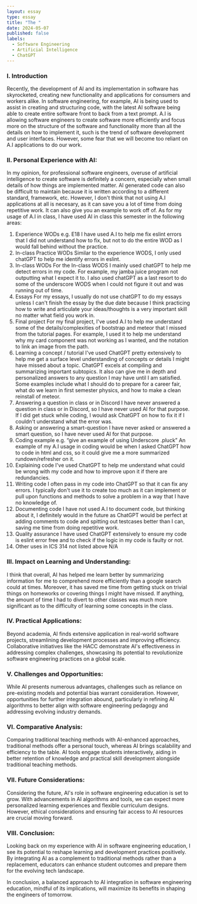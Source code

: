 ```yaml
---
layout: essay
type: essay
title: "The "
date: 2024-05-07
published: false
labels:
  - Software Engineering
  - Artificial Intelligence
  - ChatGPT
---
```

### I. Introduction
Recently, the development of AI and its implementation in software has skyrocketed, creating new functionality and applications for consumers and workers alike. In software engineering, for example, AI is being used to assist in creating and structuring code, with the latest AI software being able to create entire software front to back from a text prompt. A.I is allowing software engineers to create software more efficiently and focus more on the structure of the software and functionality more than all the details on how to implement it, such is the trend of software development and user interfaces. However, some fear that we will become too reliant on A.I applications to do our work.  

### II. Personal Experience with AI:

In my opinion, for professional software engineers, overuse of artificial intelligence to create software is definitely a concern, especially when small details of how things are implemented matter. AI generated code can also be difficult to maintain because it is written according to a different standard, framework, etc. However, I don't think that not using A.I applications at all is necesary, as it can save you a lot of time from doing repetitive work. It can also give you an example to work off of. As for my usage of A.I in class, I have used AI in class this semester in the following areas:

  1. Experience WODs e.g. E18
I have used A.I to help me fix eslint errors that I did not understand how to fix, but not to do the entire WOD as I would fall behind without the practice.
  2. In-class Practice WODs
Similar to the experience WODS, I only used chatGPT to help me identify errors in eslint.
  3. In-class WODs
For the In-class WODS I mainly used chatGPT to help me detect errors in my code. For example, my jamba juice program not outputting what I expect it to. I also used chatGPT as a last resort to do some of the underscore WODS when I could not figure it out and was running out of time.
  4. Essays
For my essays, I usually do not use chatGPT to do my essays unless I can't finish the essay by the due date because I think practicing how to write and articulate your ideas/thoughts is a very important skill no matter what field you work in.
  5. Final project
For my final project, I've used A.I to help me understand some of the details/complexities of bootstrap and meteor that I missed from the tutorial pages. For example, I used it to help me understand why my card component was not working as I wanted, and the notation to link an image from the path.
  6. Learning a concept / tutorial
I've used ChatGPT pretty extensively to help me get a surface level understanding of concepts or details I might have missed about a topic. ChatGPT excels at compiling and summarizing important subtopics. It also can give me in depth and personalized answers to any question I may have until I am satisfied. Some examples include what I should do to prepare for a career fair, what do we learn in first semester physics, and how to make a clean reinstall of meteor.
  7. Answering a question in class or in Discord
I have never answered a question in class or in Discord, so I have never used AI for that purpose. If I did get stuck while coding, I would ask ChatGPT on how to fix it if I couldn't understand what the error was.
  8. Asking or answering a smart-question
I have never asked or answered a smart question, so I have never used AI for that purpose.
  9. Coding example e.g. “give an example of using Underscore .pluck”
An example of my A.I usage in coding would be when I asked ChatGPT how to code in html and css, so it could give me a more summarized rundown/refresher on it.
  10. Explaining code
I've used ChatGPT to help me understand what could be wrong with my code and how to improve upon it if there are redundancies.
  11. Writing code
I often pass in my code into ChatGPT so that it can fix any errors. I typically don't use it to create too much as it can implement or pull upon functions and methods to solve a problem in a way that I have no knowledge of.
  12. Documenting code
I have not used A.I to document code, but thinking about it, I definitely would in the future as ChatGPT would be perfect at adding comments to code and spitting out testcases better than I can, saving me time from doing repetitive work.
  13. Quality assurance 
I have used ChatGPT extensively to ensure my code is eslint error free and to check if the logic in my code is faulty or not.
  14. Other uses in ICS 314 not listed above
N/A

### III. Impact on Learning and Understanding:
I think that overall, AI has helped me learn better by summarizing information for me to comprehend more efficiently than a google search could at times. Moreover, it has saved me time from getting stuck on trivial things on homeworks or covering things I might have missed. If anything, the amount of time I had to divert to other classes was much more significant as to the difficulty of learning some concepts in the class. 
### IV. Practical Applications:
Beyond academia, AI finds extensive application in real-world software projects, streamlining development processes and improving efficiency. Collaborative initiatives like the HACC demonstrate AI's effectiveness in addressing complex challenges, showcasing its potential to revolutionize software engineering practices on a global scale.
### V. Challenges and Opportunities:
While AI presents numerous advantages, challenges such as reliance on pre-existing models and potential bias warrant consideration. However, opportunities for further integration abound, particularly in refining AI algorithms to better align with software engineering pedagogy and addressing evolving industry demands.

### VI. Comparative Analysis:
Comparing traditional teaching methods with AI-enhanced approaches, traditional methods offer a personal touch, whereas AI brings scalability and efficiency to the table. AI tools engage students interactively, aiding in better retention of knowledge and practical skill development alongside traditional teaching methods.

### VII. Future Considerations:
Considering the future, AI's role in software engineering education is set to grow. With advancements in AI algorithms and tools, we can expect more personalized learning experiences and flexible curriculum designs. However, ethical considerations and ensuring fair access to AI resources are crucial moving forward.

### VIII. Conclusion:
Looking back on my experience with AI in software engineering education, I see its potential to reshape learning and development practices positively. By integrating AI as a complement to traditional methods rather than a replacement, educators can enhance student outcomes and prepare them for the evolving tech landscape.

In conclusion, a balanced approach to AI integration in software engineering education, mindful of its implications, will maximize its benefits in shaping the engineers of tomorrow.
